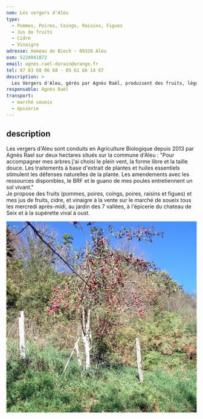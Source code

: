 ```yaml
---
nom: Les vergers d'Aleu
type: 
  - Pommes, Poires, Coings, Raisins, Figues
  - Jus de fruits
  - Cidre
  - Vinaigre
adresse: Hameau de Biech - 09320 Aleu
osm: 5224841872
email: agnes.rael-dorain@orange.fr
tel: 07 83 60 06 68 - 05 61 66 14 67
description: >
  Les Vergers d'Aleu, gérés par Agnès Raël, produisent des fruits, légumes, cidre, jus, vinaigre bio. Vente à la ferme sur rendez-vous et sur les marchés.
responsable: Agnès Raël 
transport:
  - marché soueix
  - épicerie
---
```


## description

Les vergers d'Aleu sont conduits en Agriculture Biologique depuis 2013 par Agnès Rael sur deux hectares situés sur la commune d'Aleu : "Pour accompagner mes arbres j'ai choisi le plein vent, la forme libre et la taille douce. Les traitements à base d'extrait de plantes et huiles essentiels stimulent les défenses naturelles de la plante. Les amendements avec les ressources disponibles, le BRF et le guano de mes poules entretiennent un sol vivant."  
Je propose des fruits (pommes, poires, coings, poires, raisins et figues) et mes jus de fruits, cidre, et vinaigre  à la vente sur le marché de soueix tous les mercredi après-midi, au jardin des 7 vallées, à l'épicerie du chateau de Seix et à la supérette vival à oust.  



![Les vergers d'Aleu](./media/vergers_daleu2.JPG)
